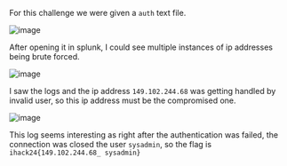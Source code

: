 For this challenge we were given a `auth` text file.

![image](https://github.com/user-attachments/assets/f1c7535b-b769-48c6-be2a-69c8917a7814)

After opening it in splunk, I could see multiple instances of ip addresses being brute forced. 

![image](https://github.com/user-attachments/assets/5a4945df-0af1-49b1-9249-4df0f84ba506)

I saw the logs and the ip address `149.102.244.68` was getting handled by invalid user, so this ip address must be the compromised one. 

![image](https://github.com/user-attachments/assets/3ef65fda-8d1d-4bcf-a2a7-759e9b28b895)
 
This log seems interesting as right after the authentication was failed, the connection was closed the user `sysadmin`, so the flag  is `ihack24{149.102.244.68_ sysadmin}`
